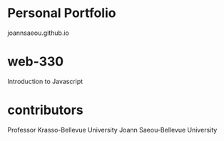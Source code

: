 # Personal Portfolio

joannsaeou.github.io


# web-330
 Introduction to Javascript

# contributors 
Professor Krasso-Bellevue University Joann Saeou-Bellevue University
